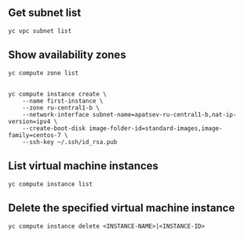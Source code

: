 ## Get subnet list
```
yc vpc subnet list
```

## Show availability zones
```
yc compute zone list
```

##
```
yc compute instance create \
    --name first-instance \
    --zone ru-central1-b \
    --network-interface subnet-name=apatsev-ru-central1-b,nat-ip-version=ipv4 \
    --create-boot-disk image-folder-id=standard-images,image-family=centos-7 \
    --ssh-key ~/.ssh/id_rsa.pub
```

## List virtual machine instances
```
yc compute instance list
```

## Delete the specified virtual machine instance
```
yc compute instance delete <INSTANCE-NAME>|<INSTANCE-ID>
```